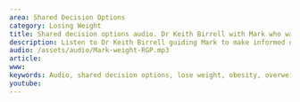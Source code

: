```yaml
---
area: Shared Decision Options
category: Losing Weight
title: Shared decision options audio. Dr Keith Birrell with Mark who wants to lose weight
description: Listen to Dr Keith Birrell guiding Mark to make informed decisions to help him lose weight
audio: /assets/audio/Mark-weight-RGP.mp3
article: 
www: 
keywords: Audio, shared decision options, lose weight, obesity, overweight, slimming, informed decision, low GI index, low GI diet, fast diet, five and two diet, 5 and 2 diet, Mediterranean diet, activity, activity monitor, pedometer, Health app
youtube:
--- 
```

